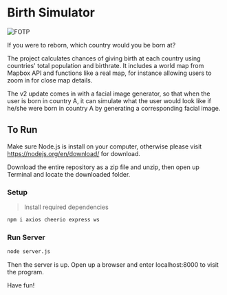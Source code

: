 # Birth Simulator

![FOTP](./public/img/doge.ico)

If you were to reborn, which country would you be born at?

The project calculates chances of giving birth at each country using countries' total population and birthrate. It includes a world map from Mapbox API and functions like a real map, for instance allowing users to zoom in for close map details.

The v2 update comes in with a facial image generator, so that when the user is born in country A, it can simulate what the user would look like if he/she were born in country A by generating a corresponding facial image.

## To Run

Make sure Node.js is install on your computer, otherwise please visit https://nodejs.org/en/download/ for download. 

Download the entire repository as a zip file and unzip, then open up Terminal and locate the downloaded folder.

### Setup

> Install required dependencies
```bash
npm i axios cheerio express ws
```

### Run Server
```bash
node server.js
```

Then the server is up. Open up a browser and enter localhost:8000 to visit the program. 

Have fun!
